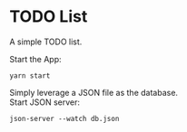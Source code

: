 # TODO List

A simple TODO list.

Start the App:

```
yarn start
```

Simply leverage a JSON file as the database.  
Start JSON server:

```
json-server --watch db.json
```
